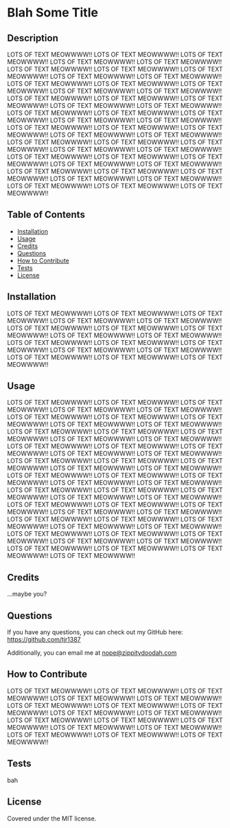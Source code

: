 # Blah Some Title

## Description

LOTS OF TEXT MEOWWWW!! LOTS OF TEXT MEOWWWW!! LOTS OF TEXT MEOWWWW!! LOTS OF TEXT MEOWWWW!! LOTS OF TEXT MEOWWWW!! LOTS OF TEXT MEOWWWW!! LOTS OF TEXT MEOWWWW!! LOTS OF TEXT MEOWWWW!! LOTS OF TEXT MEOWWWW!! LOTS OF TEXT MEOWWWW!! LOTS OF TEXT MEOWWWW!! LOTS OF TEXT MEOWWWW!! LOTS OF TEXT MEOWWWW!! LOTS OF TEXT MEOWWWW!! LOTS OF TEXT MEOWWWW!! LOTS OF TEXT MEOWWWW!! LOTS OF TEXT MEOWWWW!! LOTS OF TEXT MEOWWWW!! LOTS OF TEXT MEOWWWW!! LOTS OF TEXT MEOWWWW!! LOTS OF TEXT MEOWWWW!! LOTS OF TEXT MEOWWWW!! LOTS OF TEXT MEOWWWW!! LOTS OF TEXT MEOWWWW!! LOTS OF TEXT MEOWWWW!! LOTS OF TEXT MEOWWWW!! LOTS OF TEXT MEOWWWW!! LOTS OF TEXT MEOWWWW!! LOTS OF TEXT MEOWWWW!! LOTS OF TEXT MEOWWWW!! LOTS OF TEXT MEOWWWW!! LOTS OF TEXT MEOWWWW!! LOTS OF TEXT MEOWWWW!! LOTS OF TEXT MEOWWWW!! LOTS OF TEXT MEOWWWW!! LOTS OF TEXT MEOWWWW!! LOTS OF TEXT MEOWWWW!! LOTS OF TEXT MEOWWWW!! LOTS OF TEXT MEOWWWW!! LOTS OF TEXT MEOWWWW!! LOTS OF TEXT MEOWWWW!! LOTS OF TEXT MEOWWWW!! LOTS OF TEXT MEOWWWW!! LOTS OF TEXT MEOWWWW!! LOTS OF TEXT MEOWWWW!! LOTS OF TEXT MEOWWWW!! LOTS OF TEXT MEOWWWW!! LOTS OF TEXT MEOWWWW!! 

## Table of Contents

- [Installation](#installation)
- [Usage](#usage)
- [Credits](#credits)
- [Questions](#questions)
- [How to Contribute](#how-to-contribute)
- [Tests](#tests)
- [License](#license)

## Installation

LOTS OF TEXT MEOWWWW!! LOTS OF TEXT MEOWWWW!! LOTS OF TEXT MEOWWWW!! LOTS OF TEXT MEOWWWW!! LOTS OF TEXT MEOWWWW!! LOTS OF TEXT MEOWWWW!! LOTS OF TEXT MEOWWWW!! LOTS OF TEXT MEOWWWW!! LOTS OF TEXT MEOWWWW!! LOTS OF TEXT MEOWWWW!! LOTS OF TEXT MEOWWWW!! LOTS OF TEXT MEOWWWW!! LOTS OF TEXT MEOWWWW!! LOTS OF TEXT MEOWWWW!! LOTS OF TEXT MEOWWWW!! LOTS OF TEXT MEOWWWW!! LOTS OF TEXT MEOWWWW!! LOTS OF TEXT MEOWWWW!! 

## Usage

LOTS OF TEXT MEOWWWW!! LOTS OF TEXT MEOWWWW!! LOTS OF TEXT MEOWWWW!! LOTS OF TEXT MEOWWWW!! LOTS OF TEXT MEOWWWW!! LOTS OF TEXT MEOWWWW!! LOTS OF TEXT MEOWWWW!! LOTS OF TEXT MEOWWWW!! LOTS OF TEXT MEOWWWW!! LOTS OF TEXT MEOWWWW!! LOTS OF TEXT MEOWWWW!! LOTS OF TEXT MEOWWWW!! LOTS OF TEXT MEOWWWW!! LOTS OF TEXT MEOWWWW!! LOTS OF TEXT MEOWWWW!! LOTS OF TEXT MEOWWWW!! LOTS OF TEXT MEOWWWW!! LOTS OF TEXT MEOWWWW!! LOTS OF TEXT MEOWWWW!! LOTS OF TEXT MEOWWWW!! LOTS OF TEXT MEOWWWW!! LOTS OF TEXT MEOWWWW!! LOTS OF TEXT MEOWWWW!! LOTS OF TEXT MEOWWWW!! LOTS OF TEXT MEOWWWW!! LOTS OF TEXT MEOWWWW!! LOTS OF TEXT MEOWWWW!! LOTS OF TEXT MEOWWWW!! LOTS OF TEXT MEOWWWW!! LOTS OF TEXT MEOWWWW!! LOTS OF TEXT MEOWWWW!! LOTS OF TEXT MEOWWWW!! LOTS OF TEXT MEOWWWW!! LOTS OF TEXT MEOWWWW!! LOTS OF TEXT MEOWWWW!! LOTS OF TEXT MEOWWWW!! LOTS OF TEXT MEOWWWW!! LOTS OF TEXT MEOWWWW!! LOTS OF TEXT MEOWWWW!! LOTS OF TEXT MEOWWWW!! LOTS OF TEXT MEOWWWW!! LOTS OF TEXT MEOWWWW!! LOTS OF TEXT MEOWWWW!! LOTS OF TEXT MEOWWWW!! LOTS OF TEXT MEOWWWW!! LOTS OF TEXT MEOWWWW!! LOTS OF TEXT MEOWWWW!! LOTS OF TEXT MEOWWWW!! LOTS OF TEXT MEOWWWW!! LOTS OF TEXT MEOWWWW!! LOTS OF TEXT MEOWWWW!! LOTS OF TEXT MEOWWWW!! LOTS OF TEXT MEOWWWW!! LOTS OF TEXT MEOWWWW!! 

## Credits

...maybe you?

## Questions

If you have any questions, you can check out my GitHub here: https://github.com/tjr1387  

Additionally, you can email me at nope@zippitydoodah.com

## How to Contribute

LOTS OF TEXT MEOWWWW!! LOTS OF TEXT MEOWWWW!! LOTS OF TEXT MEOWWWW!! LOTS OF TEXT MEOWWWW!! LOTS OF TEXT MEOWWWW!! LOTS OF TEXT MEOWWWW!! LOTS OF TEXT MEOWWWW!! LOTS OF TEXT MEOWWWW!! LOTS OF TEXT MEOWWWW!! LOTS OF TEXT MEOWWWW!! LOTS OF TEXT MEOWWWW!! LOTS OF TEXT MEOWWWW!! LOTS OF TEXT MEOWWWW!! LOTS OF TEXT MEOWWWW!! LOTS OF TEXT MEOWWWW!! LOTS OF TEXT MEOWWWW!! LOTS OF TEXT MEOWWWW!! LOTS OF TEXT MEOWWWW!! 

## Tests

bah

## License

Covered under the MIT license.